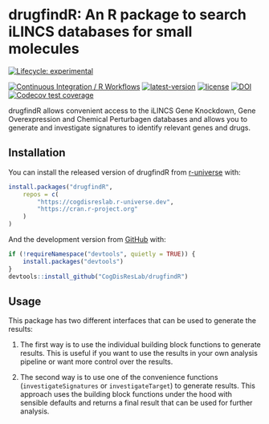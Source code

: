 <!-- README.md is generated from README.Rmd. Please edit that file -->

# drugfindR: An R package to search iLINCS databases for small molecules

<!-- badges: start -->

[![Lifecycle:
experimental](https://img.shields.io/badge/lifecycle-experimental-orange.svg)](https://lifecycle.r-lib.org/articles/stages.html#experimental)

[![Continuous Integration / R
Workflows](https://github.com/CogDisResLab/drugfindR/actions/workflows/rworkflows.yml/badge.svg)](https://github.com/CogDisResLab/drugfindR/actions/workflows/rworkflows.yml)
[![latest-version](https://img.shields.io/badge/dynamic/json?url=https%3A%2F%2Fcogdisreslab.r-universe.dev%2Fapi%2Fpackages%2FdrugfindR&query=%24.Version&style=flat&label=latest-release&color=orange)](https://github.com/CogDisResLab/drugfindR/releases/latest)
[![license](https://img.shields.io/github/license/CogDisResLab/drugfindR)](https://github.com/CogDisResLab/drugfindR/blob/main/LICENSE)
[![DOI](https://zenodo.org/badge/338354715.svg)](https://zenodo.org/badge/latestdoi/338354715)
[![Codecov test
coverage](https://codecov.io/gh/CogDisResLab/drugfindR/branch/devel/graph/badge.svg)](https://app.codecov.io/gh/CogDisResLab/drugfindR?branch=devel)

<!-- badges: end -->

drugfindR allows convenient access to the iLINCS Gene Knockdown, Gene
Overexpression and Chemical Perturbagen databases and allows you to
generate and investigate signatures to identify relevant genes and
drugs.

## Installation

You can install the released version of drugfindR from
[r-universe](https://cogdisreslab.r-universe.dev/drugfindR) with:

```r
install.packages("drugfindR",
    repos = c(
        "https://cogdisreslab.r-universe.dev",
        "https://cran.r-project.org"
    )
)
```

And the development version from [GitHub](https://github.com/) with:

```r
if (!requireNamespace("devtools", quietly = TRUE)) {
    install.packages("devtools")
}
devtools::install_github("CogDisResLab/drugfindR")
```

## Usage

This package has two different interfaces that can be used to generate
the results:

1.  The first way is to use the individual building block functions to
    generate results. This is useful if you want to use the results in
    your own analysis pipeline or want more control over the results.

2.  The second way is to use one of the convenience functions
    (`investigateSignatures` or `investigateTarget`) to generate
    results. This approach uses the building block functions under the
    hood with sensible defaults and returns a final result that can be
    used for further analysis.
